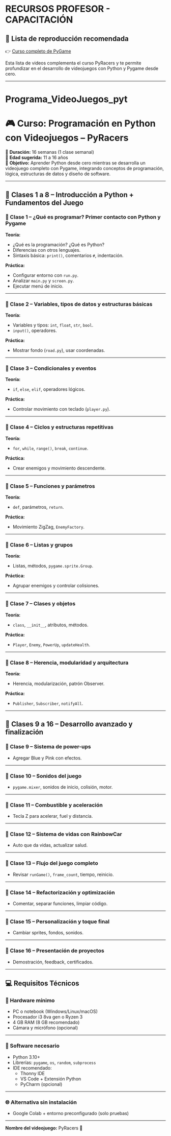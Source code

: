 # RECURSOS PROFESOR - CAPACITACIÓN

## 🎥 Lista de reproducción recomendada

👉 [Curso completo de PyGame](https://www.youtube.com/playlist?list=PL2ImQBOumhlN2d1taIxOU280LDDq-gRYi)

Esta lista de videos complementa el curso PyRacers y te permite profundizar en el desarrollo de videojuegos con Python y Pygame desde cero.

--- 

# Programa_VideoJuegos_pyt
# 🎮 Curso: Programación en Python con Videojuegos – PyRacers

📅 **Duración:** 16 semanas (1 clase semanal)  
👥 **Edad sugerida:** 11 a 16 años  
📌 **Objetivo:** Aprender Python desde cero mientras se desarrolla un videojuego completo con Pygame, integrando conceptos de programación, lógica, estructuras de datos y diseño de software.

---

## 🧠 Clases 1 a 8 – Introducción a Python + Fundamentos del Juego

### 📍 Clase 1 – ¿Qué es programar? Primer contacto con Python y Pygame
**Teoría:**
- ¿Qué es la programación? ¿Qué es Python?
- Diferencias con otros lenguajes.
- Sintaxis básica: `print()`, comentarios `#`, indentación.

**Práctica:**
- Configurar entorno con `run.py`.
- Analizar `main.py` y `screen.py`.
- Ejecutar menú de inicio.

---

### 📍 Clase 2 – Variables, tipos de datos y estructuras básicas
**Teoría:**
- Variables y tipos: `int`, `float`, `str`, `bool`.
- `input()`, operadores.

**Práctica:**
- Mostrar fondo (`road.py`), usar coordenadas.

---

### 📍 Clase 3 – Condicionales y eventos
**Teoría:**
- `if`, `else`, `elif`, operadores lógicos.

**Práctica:**
- Controlar movimiento con teclado (`player.py`).

---

### 📍 Clase 4 – Ciclos y estructuras repetitivas
**Teoría:**
- `for`, `while`, `range()`, `break`, `continue`.

**Práctica:**
- Crear enemigos y movimiento descendente.

---

### 📍 Clase 5 – Funciones y parámetros
**Teoría:**
- `def`, parámetros, `return`.

**Práctica:**
- Movimiento ZigZag, `EnemyFactory`.

---

### 📍 Clase 6 – Listas y grupos
**Teoría:**
- Listas, métodos, `pygame.sprite.Group`.

**Práctica:**
- Agrupar enemigos y controlar colisiones.

---

### 📍 Clase 7 – Clases y objetos
**Teoría:**
- `class`, `__init__`, atributos, métodos.

**Práctica:**
- `Player`, `Enemy`, `PowerUp`, `updateHealth`.

---

### 📍 Clase 8 – Herencia, modularidad y arquitectura
**Teoría:**
- Herencia, modularización, patrón Observer.

**Práctica:**
- `Publisher`, `Subscriber`, `notifyAll`.

---

## 🚀 Clases 9 a 16 – Desarrollo avanzado y finalización

### 📍 Clase 9 – Sistema de power-ups
- Agregar Blue y Pink con efectos.

---

### 📍 Clase 10 – Sonidos del juego
- `pygame.mixer`, sonidos de inicio, colisión, motor.

---

### 📍 Clase 11 – Combustible y aceleración
- Tecla Z para acelerar, fuel y distancia.

---

### 📍 Clase 12 – Sistema de vidas con RainbowCar
- Auto que da vidas, actualizar salud.

---

### 📍 Clase 13 – Flujo del juego completo
- Revisar `runGame()`, `frame_count`, tiempo, reinicio.

---

### 📍 Clase 14 – Refactorización y optimización
- Comentar, separar funciones, limpiar código.

---

### 📍 Clase 15 – Personalización y toque final
- Cambiar sprites, fondos, sonidos.

---

### 📍 Clase 16 – Presentación de proyectos
- Demostración, feedback, certificados.

---

## 💻 Requisitos Técnicos

### 📌 Hardware mínimo
- PC o notebook (Windows/Linux/macOS)
- Procesador i3 8va gen o Ryzen 3
- 4 GB RAM (8 GB recomendado)
- Cámara y micrófono (opcional)

---

### 🔧 Software necesario
- Python 3.10+
- Librerías: `pygame`, `os`, `random`, `subprocess`
- IDE recomendado:
  - Thonny IDE
  - VS Code + Extensión Python
  - PyCharm (opcional)

---

### 🌐 Alternativa sin instalación
- Google Colab + entorno preconfigurado (solo pruebas)

---

**Nombre del videojuego:** PyRacers 🏁
